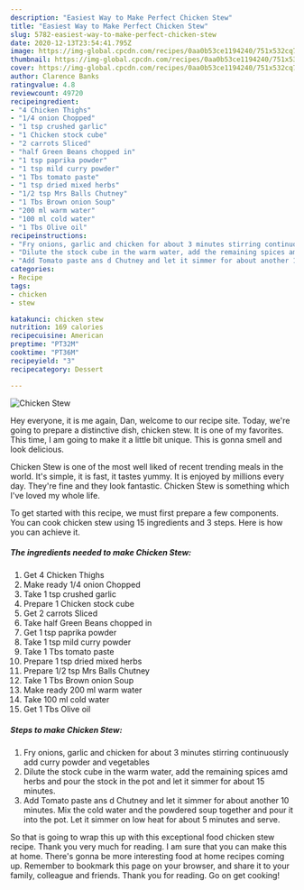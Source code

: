 ```yaml
---
description: "Easiest Way to Make Perfect Chicken Stew"
title: "Easiest Way to Make Perfect Chicken Stew"
slug: 5782-easiest-way-to-make-perfect-chicken-stew
date: 2020-12-13T23:54:41.795Z
image: https://img-global.cpcdn.com/recipes/0aa0b53ce1194240/751x532cq70/chicken-stew-recipe-main-photo.jpg
thumbnail: https://img-global.cpcdn.com/recipes/0aa0b53ce1194240/751x532cq70/chicken-stew-recipe-main-photo.jpg
cover: https://img-global.cpcdn.com/recipes/0aa0b53ce1194240/751x532cq70/chicken-stew-recipe-main-photo.jpg
author: Clarence Banks
ratingvalue: 4.8
reviewcount: 49720
recipeingredient:
- "4 Chicken Thighs"
- "1/4 onion Chopped"
- "1 tsp crushed garlic"
- "1 Chicken stock cube"
- "2 carrots Sliced"
- "half Green Beans chopped in"
- "1 tsp paprika powder"
- "1 tsp mild curry powder"
- "1 Tbs tomato paste"
- "1 tsp dried mixed herbs"
- "1/2 tsp Mrs Balls Chutney"
- "1 Tbs Brown onion Soup"
- "200 ml warm water"
- "100 ml cold water"
- "1 Tbs Olive oil"
recipeinstructions:
- "Fry onions, garlic and chicken for about 3 minutes stirring continuously add curry powder and vegetables"
- "Dilute the stock cube in the warm water, add the remaining spices amd herbs and pour the stock in the pot and let it simmer for about 15 minutes."
- "Add Tomato paste ans d Chutney and let it simmer for about another 10 minutes. Mix the cold water and the powdered soup together and pour it into the pot. Let it simmer on low heat for about 5 minutes and serve."
categories:
- Recipe
tags:
- chicken
- stew

katakunci: chicken stew 
nutrition: 169 calories
recipecuisine: American
preptime: "PT32M"
cooktime: "PT36M"
recipeyield: "3"
recipecategory: Dessert

---
```



![Chicken Stew](https://img-global.cpcdn.com/recipes/0aa0b53ce1194240/751x532cq70/chicken-stew-recipe-main-photo.jpg)

Hey everyone, it is me again, Dan, welcome to our recipe site. Today, we're going to prepare a distinctive dish, chicken stew. It is one of my favorites. This time, I am going to make it a little bit unique. This is gonna smell and look delicious.



Chicken Stew is one of the most well liked of recent trending meals in the world. It's simple, it is fast, it tastes yummy. It is enjoyed by millions every day. They're fine and they look fantastic. Chicken Stew is something which I've loved my whole life.


To get started with this recipe, we must first prepare a few components. You can cook chicken stew using 15 ingredients and 3 steps. Here is how you can achieve it.

<!--inarticleads1-->

##### The ingredients needed to make Chicken Stew:

1. Get 4 Chicken Thighs
1. Make ready 1/4 onion Chopped
1. Take 1 tsp crushed garlic
1. Prepare 1 Chicken stock cube
1. Get 2 carrots Sliced
1. Take half Green Beans chopped in
1. Get 1 tsp paprika powder
1. Take 1 tsp mild curry powder
1. Take 1 Tbs tomato paste
1. Prepare 1 tsp dried mixed herbs
1. Prepare 1/2 tsp Mrs Balls Chutney
1. Take 1 Tbs Brown onion Soup
1. Make ready 200 ml warm water
1. Take 100 ml cold water
1. Get 1 Tbs Olive oil




<!--inarticleads2-->

##### Steps to make Chicken Stew:

1. Fry onions, garlic and chicken for about 3 minutes stirring continuously add curry powder and vegetables
1. Dilute the stock cube in the warm water, add the remaining spices amd herbs and pour the stock in the pot and let it simmer for about 15 minutes.
1. Add Tomato paste ans d Chutney and let it simmer for about another 10 minutes. Mix the cold water and the powdered soup together and pour it into the pot. Let it simmer on low heat for about 5 minutes and serve.




So that is going to wrap this up with this exceptional food chicken stew recipe. Thank you very much for reading. I am sure that you can make this at home. There's gonna be more interesting food at home recipes coming up. Remember to bookmark this page on your browser, and share it to your family, colleague and friends. Thank you for reading. Go on get cooking!
